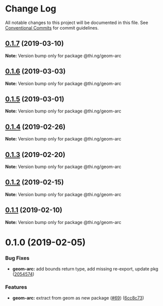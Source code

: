 # Change Log

All notable changes to this project will be documented in this file.
See [Conventional Commits](https://conventionalcommits.org) for commit guidelines.

## [0.1.7](https://github.com/thi-ng/umbrella/compare/@thi.ng/geom-arc@0.1.6...@thi.ng/geom-arc@0.1.7) (2019-03-10)

**Note:** Version bump only for package @thi.ng/geom-arc





## [0.1.6](https://github.com/thi-ng/umbrella/compare/@thi.ng/geom-arc@0.1.5...@thi.ng/geom-arc@0.1.6) (2019-03-03)

**Note:** Version bump only for package @thi.ng/geom-arc





## [0.1.5](https://github.com/thi-ng/umbrella/compare/@thi.ng/geom-arc@0.1.4...@thi.ng/geom-arc@0.1.5) (2019-03-01)

**Note:** Version bump only for package @thi.ng/geom-arc





## [0.1.4](https://github.com/thi-ng/umbrella/compare/@thi.ng/geom-arc@0.1.3...@thi.ng/geom-arc@0.1.4) (2019-02-26)

**Note:** Version bump only for package @thi.ng/geom-arc





## [0.1.3](https://github.com/thi-ng/umbrella/compare/@thi.ng/geom-arc@0.1.2...@thi.ng/geom-arc@0.1.3) (2019-02-20)

**Note:** Version bump only for package @thi.ng/geom-arc





## [0.1.2](https://github.com/thi-ng/umbrella/compare/@thi.ng/geom-arc@0.1.1...@thi.ng/geom-arc@0.1.2) (2019-02-15)

**Note:** Version bump only for package @thi.ng/geom-arc





## [0.1.1](https://github.com/thi-ng/umbrella/compare/@thi.ng/geom-arc@0.1.0...@thi.ng/geom-arc@0.1.1) (2019-02-10)

**Note:** Version bump only for package @thi.ng/geom-arc





# 0.1.0 (2019-02-05)


### Bug Fixes

* **geom-arc:** add bounds return type, add missing re-export, update pkg ([2054574](https://github.com/thi-ng/umbrella/commit/2054574))


### Features

* **geom-arc:** extract from geom as new package ([#69](https://github.com/thi-ng/umbrella/issues/69)) ([6cc8c73](https://github.com/thi-ng/umbrella/commit/6cc8c73))
